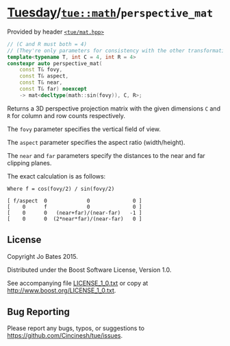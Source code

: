 [Tuesday](../../../README.md)/[`tue::math`](../../namespaces/tue/math.md)/`perspective_mat`
===========================================================================================
Provided by header [`<tue/mat.hpp>`](../../headers/mat.md)

```c++
// (C and R must both = 4)
// (They're only parameters for consistency with the other transformation matrices)
template<typename T, int C = 4, int R = 4>
constexpr auto perspective_mat(
    const T& fovy,
    const T& aspect,
    const T& near,
    const T& far) noexcept
    -> mat<decltype(math::sin(fovy)), C, R>;
```

Returns a 3D perspective projection matrix with the given dimensions `C` and `R`
for column and row counts respectively.

The `fovy` parameter specifies the vertical field of view.

The `aspect` parameter specifies the aspect ratio (width/height).

The `near` and `far` parameters specify the distances to the near and far
clipping planes.

The exact calculation is as follows:

```
Where f = cos(fovy/2) / sin(fovy/2)

[ f/aspect  0             0              0 ]
[    0      f             0              0 ]
[    0      0   (near+far)/(near-far)   -1 ]
[    0      0  (2*near*far)/(near-far)   0 ]
```

License
-------
Copyright Jo Bates 2015.

Distributed under the Boost Software License, Version 1.0.

See accompanying file [LICENSE_1_0.txt](../../../LICENSE_1_0.txt) or copy at
http://www.boost.org/LICENSE_1_0.txt.

Bug Reporting
-------------
Please report any bugs, typos, or suggestions to
https://github.com/Cincinesh/tue/issues.
